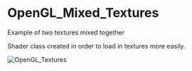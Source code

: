 # OpenGL_Mixed_Textures
Example of two textures mixed together

Shader class created in order to load in textures more easily.

![OpenGL_Textures](https://user-images.githubusercontent.com/54217603/103446381-e51c6180-4c4c-11eb-8c7e-dd2e1fcfb1e9.png)
